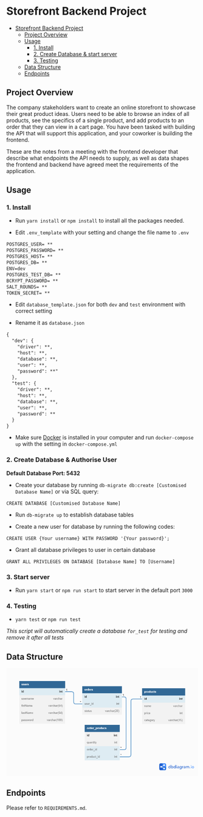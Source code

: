 # Storefront Backend Project

- [Storefront Backend Project](#storefront-backend-project)
  - [Project Overview](#project-overview)
  - [Usage](#usage)
    - [1. Install](#1-install)
    - [2. Create Database & start server](#2-create-database--start-server)
    - [3. Testing](#3-testing)
  - [Data Structure](#data-structure)
  - [Endpoints](#endpoints)

## Project Overview

The company stakeholders want to create an online storefront to showcase their great product ideas. Users need to be able to browse an index of all products, see the specifics of a single product, and add products to an order that they can view in a cart page. You have been tasked with building the API that will support this application, and your coworker is building the frontend.

These are the notes from a meeting with the frontend developer that describe what endpoints the API needs to supply, as well as data shapes the frontend and backend have agreed meet the requirements of the application.

## Usage

### 1. Install

- Run `yarn install` or `npm install` to install all the packages needed.

- Edit `.env_template` with your setting and change the file name to `.env`

```
POSTGRES_USER= **
POSTGRES_PASSWORD= **
POSTGRES_HOST= **
POSTGRES_DB= **
ENV=dev
POSTGRES_TEST_DB= **
BCRYPT_PASSWORD= **
SALT_ROUNDS= **
TOKEN_SECRET= **
```

- Edit `database_template.json` for both `dev` and `test` environment with correct setting

- Rename it as `database.json`

```
{
  "dev": {
    "driver": **,
    "host": **,
    "database": **,
    "user": **,
    "password": **"
  },
  "test": {
    "driver": **,
    "host": **,
    "database": **,
    "user": **,
    "password": **
  }
}
```

- Make sure [Docker](https://www.docker.com/) is installed in your computer and run `docker-compose up` with the setting in `docker-compose.yml`

### 2. Create Database & Authorise User

**Default Database Port: 5432**

- Create your database by running `db-migrate db:create [Customised Database Name]` or via SQL query:

```
CREATE DATABASE [Customised Database Name]
```

- Run `db-migrate up` to establish database tables

- Create a new user for database by running the following codes:

```
CREATE USER {Your username} WITH PASSWORD '{Your password}';
```

- Grant all database privileges to user in certain database

```
GRANT ALL PRIVILEGES ON DATABASE [Database Name] TO [Username]
```

### 3. Start server

- Run `yarn start` or `npm run start` to start server in the default port `3000`

### 4. Testing

- `yarn test` or `npm run test`

_This script will automatically create a database `for_test` for testing and remove it after all tests_

## Data Structure

![Database Structure](assets/db_structure.png)

## Endpoints

Please refer to `REQUIREMENTS.md`.
